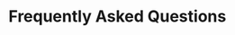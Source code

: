 # Frequently Asked Questions

<!-- ## How is VidarDB different from other database systems?

There are several fundamental differences. 

* Unlike most database systems relying on the data structure designed in the 1970s, VidarDB has designed a new data structure, which is a versatile data structure adaptive to and optimized for different workloads, such as operational, data analysis, streaming and even mixed of them. 

* The data structure is designed for modern memory hierarchy, efficiently leveraging RAM, NVRAM, SSD, Disk as well as supporting smooth data flow among these storage tiers. 

* We have brought the machine learning ability into VidarDB, where users can run familiar machine learning algorithms inside VidarDB via SQL, without moving your data to other tools.


## What is the relationship between VidarDB and PostgreSQL?

VidarDB utilizes the frontend of PostgreSQL, including its parser and optimizer, but replaces storage engine of PostgreSQL with a novel database engine based on a revolutionary data structure we designed. Currently, we keep both storage engines coexisted. Thus, you can join two tables created from different engines. Once VidarDB’s storage engine is mature, we will remove the engine of PostgreSQL. Meanwhile, VidarDB embraces the PostgreSQL ecosystem, meaning all the client drivers, tools and other components of PostgreSQL can be utilized in VidarDB directly without changing the code.


## Is VidarDB stable enough to use?

The idea and design of VidarDB are groundbreaking, but we do not develop VidarDB from scratch. Instead, the storage engine of VidarDB leverages the existing mature key-value store, RocksDB, where VidarDB seamlessly infuses the design and idea into it, and keeps the quality of our code by utilizing RocksDB code as much as possible. Additionally, VidarDB effectively utilizes the frontend of PostgreSQL, a popular database system, giving rise to a familiar interface to users.


## What are the system requirements for VidarDB?

VidarDB is written in C++, and natively runs on Linux systems. Other operating systems are being tested. We also provide [a docker image](https://www.vidardb.com/docs/run_vidarDB_with_docker/) for users to quickly deploy VidarDB on any platform.


## What client driver can I use to work with VidarDB?

VidarDB reuses the frontend of PostgreSQL, so the client drivers for PostgreSQL can also work with VidarDB without code change. Languages such as Java, C++, Python, Go and C#/.Net are all supported.


## Does VidarDB support SQL?

Yes, VidarDB supports the SQL syntax in PostgreSQL. Users can even call AI algorithms with SQL.


## How is VidarDB licensed?

VidarDB is licensed under the modified BSD 3-Clause Clear License. Anyone, no matter person or enterprise, can use it for free. But selling it directly as a service in the cloud is prohibited. 
 -->
